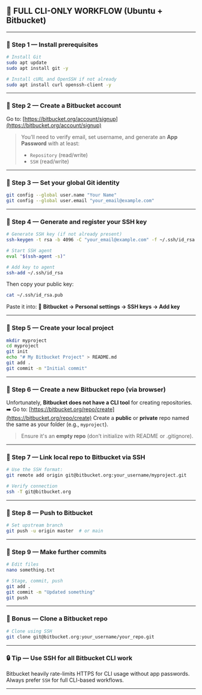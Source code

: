 ## 🧭 FULL CLI-ONLY WORKFLOW (Ubuntu + Bitbucket)

---

### 🔹 Step 1 — Install prerequisites

```bash
# Install Git
sudo apt update
sudo apt install git -y

# Install cURL and OpenSSH if not already
sudo apt install curl openssh-client -y
```

---

### 🔹 Step 2 — Create a Bitbucket account

Go to: [https://bitbucket.org/account/signup](https://bitbucket.org/account/signup)

> You’ll need to verify email, set username, and generate an **App Password** with at least:
>
> * `Repository` (read/write)
> * `SSH` (read/write)

---

### 🔹 Step 3 — Set your global Git identity

```bash
git config --global user.name "Your Name"
git config --global user.email "your_email@example.com"
```

---

### 🔹 Step 4 — Generate and register your SSH key

```bash
# Generate SSH key (if not already present)
ssh-keygen -t rsa -b 4096 -C "your_email@example.com" -f ~/.ssh/id_rsa -N ""

# Start SSH agent
eval "$(ssh-agent -s)"

# Add key to agent
ssh-add ~/.ssh/id_rsa
```

Then copy your public key:

```bash
cat ~/.ssh/id_rsa.pub
```

Paste it into:
🔐 **Bitbucket → Personal settings → SSH keys → Add key**

---

### 🔹 Step 5 — Create your local project

```bash
mkdir myproject
cd myproject
git init
echo "# My Bitbucket Project" > README.md
git add .
git commit -m "Initial commit"
```

---

### 🔹 Step 6 — Create a new Bitbucket repo (via browser)

Unfortunately, **Bitbucket does not have a CLI tool** for creating repositories.
➡️ Go to: [https://bitbucket.org/repo/create](https://bitbucket.org/repo/create)
Create a **public** or **private** repo named the same as your folder (e.g., `myproject`).

> Ensure it's an **empty repo** (don’t initialize with README or .gitignore).

---

### 🔹 Step 7 — Link local repo to Bitbucket via SSH

```bash
# Use the SSH format:
git remote add origin git@bitbucket.org:your_username/myproject.git

# Verify connection
ssh -T git@bitbucket.org
```

---

### 🔹 Step 8 — Push to Bitbucket

```bash
# Set upstream branch
git push -u origin master  # or main
```

---

### 🔹 Step 9 — Make further commits

```bash
# Edit files
nano something.txt

# Stage, commit, push
git add .
git commit -m "Updated something"
git push
```

---

### 🔹 Bonus — Clone a Bitbucket repo

```bash
# Clone using SSH
git clone git@bitbucket.org:your_username/your_repo.git
```

---

### 🔒 Tip — Use SSH for all Bitbucket CLI work

Bitbucket heavily rate-limits HTTPS for CLI usage without app passwords.
Always prefer `SSH` for full CLI-based workflows.

---
